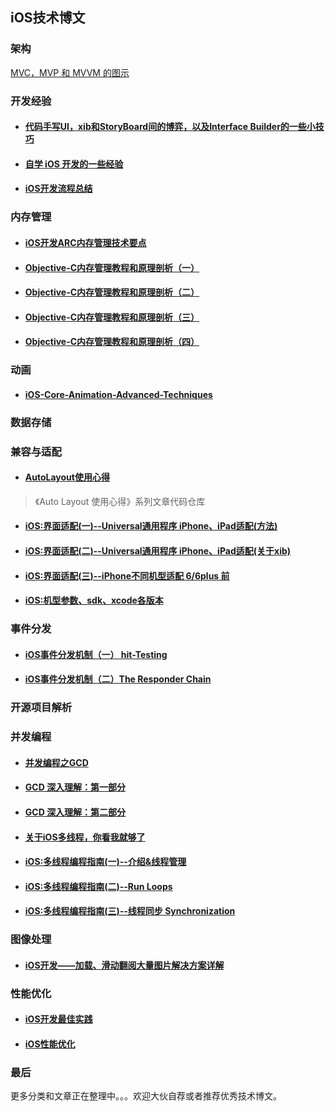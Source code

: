 ## iOS技术博文

### 架构
[MVC，MVP 和 MVVM 的图示](http://www.ruanyifeng.com/blog/2015/02/mvcmvp_mvvm.html)

### 开发经验
* #### [代码手写UI，xib和StoryBoard间的博弈，以及Interface Builder的一些小技巧](http://onevcat.com/2013/12/code-vs-xib-vs-storyboard/)

* #### [自学 iOS 开发的一些经验](http://limboy.me/ios/2014/12/31/learning-ios.html)

* #### [iOS开发流程总结](http://mobile.51cto.com/hot-410540.htm)

### 内存管理
* #### [iOS开发ARC内存管理技术要点](http://www.cnblogs.com/flyFreeZn/p/4264220.html)

* #### [Objective-C内存管理教程和原理剖析（一）](http://blog.jobbole.com/66197/)

* #### [Objective-C内存管理教程和原理剖析（二）](http://blog.jobbole.com/66363/)

* #### [Objective-C内存管理教程和原理剖析（三）](http://blog.jobbole.com/66369/)

* #### [Objective-C内存管理教程和原理剖析（四）](http://blog.jobbole.com/66372/)

### 动画
* #### [iOS-Core-Animation-Advanced-Techniques](https://github.com/AttackOnDobby/iOS-Core-Animation-Advanced-Techniques)

### 数据存储

### 兼容与适配

* #### [AutoLayout使用心得](https://github.com/johnlui/AutoLayout)
> 《Auto Layout 使用心得》系列文章代码仓库

* #### [iOS:界面适配(一)--Universal通用程序 iPhone、iPad适配(方法)](http://blog.csdn.net/houseq/article/details/39990343)

* #### [iOS:界面适配(二)--Universal通用程序 iPhone、iPad适配(关于xib)](http://blog.csdn.net/houseq/article/details/40047813)

* #### [iOS:界面适配(三)--iPhone不同机型适配 6/6plus 前](http://blog.csdn.net/houseq/article/details/40051207)

* #### [ iOS:机型参数、sdk、xcode各版本](http://blog.csdn.net/houseq/article/details/24474073)

### 事件分发
* #### [iOS事件分发机制（一） hit-Testing](http://suenblog.duapp.com/blog/100031/iOS%E4%BA%8B%E4%BB%B6%E5%88%86%E5%8F%91%E6%9C%BA%E5%88%B6%EF%BC%88%E4%B8%80%EF%BC%89%20hit-Testing)

* #### [iOS事件分发机制（二）The Responder Chain](http://suenblog.duapp.com/blog/100032/iOS%E4%BA%8B%E4%BB%B6%E5%88%86%E5%8F%91%E6%9C%BA%E5%88%B6%EF%BC%88%E4%BA%8C%EF%BC%89The%20Responder%20Chain)

### 开源项目解析

### 并发编程
* #### [并发编程之GCD](http://blog.xcodev.com/archives/gcd-intro/)

* #### [GCD 深入理解：第一部分](https://github.com/nixzhu/dev-blog/blob/master/2014-04-19-grand-central-dispatch-in-depth-part-1.md)

* #### [GCD 深入理解：第二部分](https://github.com/nixzhu/dev-blog/blob/master/2014-05-14-grand-central-dispatch-in-depth-part-2.md)

* #### [关于iOS多线程，你看我就够了](http://www.jianshu.com/p/0b0d9b1f1f19#)

* #### [iOS:多线程编程指南(一)--介绍&线程管理](http://blog.csdn.net/houseq/article/details/28418467)

* #### [ iOS:多线程编程指南(二)--Run Loops](http://blog.csdn.net/houseq/article/details/28597141)

* #### [iOS:多线程编程指南(三)--线程同步 Synchronization](http://blog.csdn.net/houseq/article/details/28865421)

### 图像处理
* #### [iOS开发——加载、滑动翻阅大量图片解决方案详解](http://blog.csdn.net/yiyaaixuexi/article/details/8252400)

### 性能优化
* #### [iOS开发最佳实践](https://github.com/futurice/ios-good-practices)

* #### [iOS性能优化](http://www.jianshu.com/p/9e1f0b44935c#)

### 最后
更多分类和文章正在整理中。。。欢迎大伙自荐或者推荐优秀技术博文。
